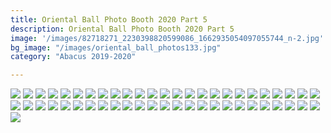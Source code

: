 ```yaml
---
title: Oriental Ball Photo Booth 2020 Part 5
description: Oriental Ball Photo Booth 2020 Part 5
image: '/images/82718271_2230398820599086_1662935054097055744_n-2.jpg'
bg_image: "/images/oriental_ball_photos133.jpg"
category: "Abacus 2019-2020"

---
```



![](/images/oriental_ball_photobooth401.jpg)
![](/images/oriental_ball_photobooth402.jpg)
![](/images/oriental_ball_photobooth403.jpg)
![](/images/oriental_ball_photobooth404.jpg)
![](/images/oriental_ball_photobooth405.jpg)
![](/images/oriental_ball_photobooth406.jpg)
![](/images/oriental_ball_photobooth407.jpg)
![](/images/oriental_ball_photobooth408.jpg)
![](/images/oriental_ball_photobooth409.jpg)
![](/images/oriental_ball_photobooth410.jpg)
![](/images/oriental_ball_photobooth411.jpg)
![](/images/oriental_ball_photobooth412.jpg)
![](/images/oriental_ball_photobooth413.jpg)
![](/images/oriental_ball_photobooth414.jpg)
![](/images/oriental_ball_photobooth415.jpg)
![](/images/oriental_ball_photobooth416.jpg)
![](/images/oriental_ball_photobooth417.jpg)
![](/images/oriental_ball_photobooth418.jpg)
![](/images/oriental_ball_photobooth419.jpg)
![](/images/oriental_ball_photobooth420.jpg)
![](/images/oriental_ball_photobooth421.jpg)
![](/images/oriental_ball_photobooth422.jpg)
![](/images/oriental_ball_photobooth423.jpg)
![](/images/oriental_ball_photobooth424.jpg)
![](/images/oriental_ball_photobooth425.jpg)
![](/images/oriental_ball_photobooth426.jpg)
![](/images/oriental_ball_photobooth427.jpg)
![](/images/oriental_ball_photobooth428.jpg)
![](/images/oriental_ball_photobooth429.jpg)
![](/images/oriental_ball_photobooth430.jpg)
![](/images/oriental_ball_photobooth431.jpg)
![](/images/oriental_ball_photobooth432.jpg)
![](/images/oriental_ball_photobooth433.jpg)
![](/images/oriental_ball_photobooth434.jpg)
![](/images/oriental_ball_photobooth435.jpg)
![](/images/oriental_ball_photobooth436.jpg)
![](/images/oriental_ball_photobooth437.jpg)
![](/images/oriental_ball_photobooth438.jpg)
![](/images/oriental_ball_photobooth439.jpg)
![](/images/oriental_ball_photobooth440.jpg)
![](/images/oriental_ball_photobooth441.jpg)
![](/images/oriental_ball_photobooth442.jpg)
![](/images/oriental_ball_photobooth443.jpg)
![](/images/oriental_ball_photobooth444.jpg)
![](/images/oriental_ball_photobooth445.jpg)
![](/images/oriental_ball_photobooth446.jpg)
![](/images/oriental_ball_photobooth447.jpg)
![](/images/oriental_ball_photobooth448.jpg)
![](/images/oriental_ball_photobooth449.jpg)
![](/images/oriental_ball_photobooth450.jpg)
![](/images/oriental_ball_photobooth451.jpg)
